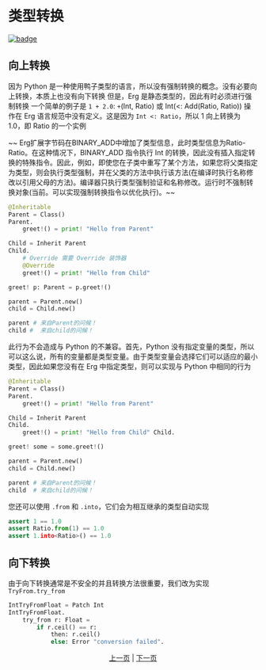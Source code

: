 # 类型转换

[![badge](https://img.shields.io/endpoint.svg?url=https%3A%2F%2Fgezf7g7pd5.execute-api.ap-northeast-1.amazonaws.com%2Fdefault%2Fsource_up_to_date%3Fowner%3Derg-lang%26repos%3Derg%26ref%3Dmain%26path%3Ddoc/EN/syntax/type/17_type_casting.md%26commit_hash%3Db713e6f5cf9570255ccf44d14166cb2a9984f55a)](https://gezf7g7pd5.execute-api.ap-northeast-1.amazonaws.com/default/source_up_to_date?owner=erg-lang&repos=erg&ref=main&path=doc/EN/syntax/type/17_type_casting.md&commit_hash=b713e6f5cf9570255ccf44d14166cb2a9984f55a)

## 向上转换

因为 Python 是一种使用鸭子类型的语言，所以没有强制转换的概念。没有必要向上转换，本质上也没有向下转换
但是，Erg 是静态类型的，因此有时必须进行强制转换
一个简单的例子是 `1 + 2.0`: `+`(Int, Ratio) 或 Int(<: Add(Ratio, Ratio)) 操作在 Erg 语言规范中没有定义。这是因为 `Int <: Ratio`，所以 1 向上转换为 1.0，即 Ratio 的一个实例

~~ Erg扩展字节码在BINARY_ADD中增加了类型信息，此时类型信息为Ratio-Ratio。在这种情况下，BINARY_ADD 指令执行 Int 的转换，因此没有插入指定转换的特殊指令。因此，例如，即使您在子类中重写了某个方法，如果您将父类指定为类型，则会执行类型强制，并在父类的方法中执行该方法(在编译时执行名称修改以引用父母的方法)。编译器只执行类型强制验证和名称修改。运行时不强制转换对象(当前。可以实现强制转换指令以优化执行)。~~

```python
@Inheritable
Parent = Class()
Parent.
    greet!() = print! "Hello from Parent"

Child = Inherit Parent
Child.
    # Override 需要 Override 装饰器
    @Override
    greet!() = print! "Hello from Child"

greet! p: Parent = p.greet!()

parent = Parent.new()
child = Child.new()

parent # 来自Parent的问候！
child #  来自child的问候！
```

此行为不会造成与 Python 的不兼容。首先，Python 没有指定变量的类型，所以可以这么说，所有的变量都是类型变量。由于类型变量会选择它们可以适应的最小类型，因此如果您没有在 Erg 中指定类型，则可以实现与 Python 中相同的行为

```python
@Inheritable
Parent = Class()
Parent.
    greet!() = print! "Hello from Parent"

Child = Inherit Parent
Child.
    greet!() = print! "Hello from Child" Child.

greet! some = some.greet!()

parent = Parent.new()
child = Child.new()

parent # 来自Parent的问候！
child  # 来自child的问候！
```

您还可以使用 `.from` 和 `.into`，它们会为相互继承的类型自动实现

```python
assert 1 == 1.0
assert Ratio.from(1) == 1.0
assert 1.into<Ratio>() == 1.0
```

## 向下转换

由于向下转换通常是不安全的并且转换方法很重要，我们改为实现`TryFrom.try_from`

```python
IntTryFromFloat = Patch Int
IntTryFromFloat.
    try_from r: Float =
        if r.ceil() == r:
            then: r.ceil()
            else: Error "conversion failed".
```
<p align='center'>
    <a href='./16_subtyping.md'>上一页</a> | <a href='./18_mut.md'>下一页</a>
</p>